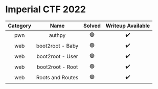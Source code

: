 # Imperial CTF 2022

| Category | Name | Solved | Writeup Available |
|:---:|:---:|:---:| :---: |
| pwn | authpy | :green_circle: | :heavy_check_mark: |
| web | boot2root - Baby | :green_circle: | :heavy_check_mark: |
| web | boot2root - User | :green_circle: | :heavy_check_mark: |
| web | boot2root - Root | :green_circle: | :heavy_check_mark: |
| web | Roots and Routes | :green_circle: | :heavy_check_mark: |
